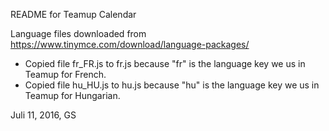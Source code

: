 README for Teamup Calendar

Language files downloaded from https://www.tinymce.com/download/language-packages/

- Copied file fr_FR.js to fr.js because "fr" is the language key we us in Teamup for French.
- Copied file hu_HU.js to hu.js because "hu" is the language key we us in Teamup for Hungarian.

Juli 11, 2016, GS 